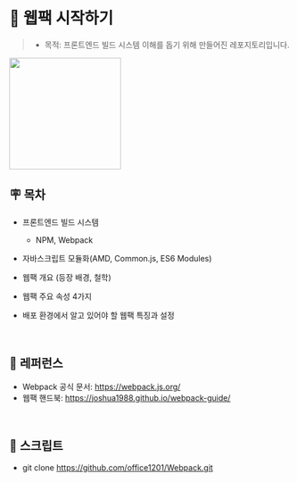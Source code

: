 # 🕋 웹팩 시작하기

> - 목적: 프론트엔드 빌드 시스템 이해를 돕기 위해 만들어진 레포지토리입니다.

  <img width="200" src="https://user-images.githubusercontent.com/75716128/125894613-e048387e-df8e-44a2-a463-094e68ff51de.png">

## 🪧 목차

- 프론트엔드 빌드 시스템

  - NPM, Webpack

- 자바스크립트 모듈화(AMD, Common.js, ES6 Modules)

- 웹팩 개요 (등장 배경, 철학)

- 웹팩 주요 속성 4가지

- 배포 환경에서 알고 있어야 할 웹팩 특징과 설정

<br>

## 📝 레퍼런스

- Webpack 공식 문서: https://webpack.js.org/
- 웹팩 핸드북: https://joshua1988.github.io/webpack-guide/

<br>

## 🎨 스크립트

- git clone https://github.com/office1201/Webpack.git

<br>
